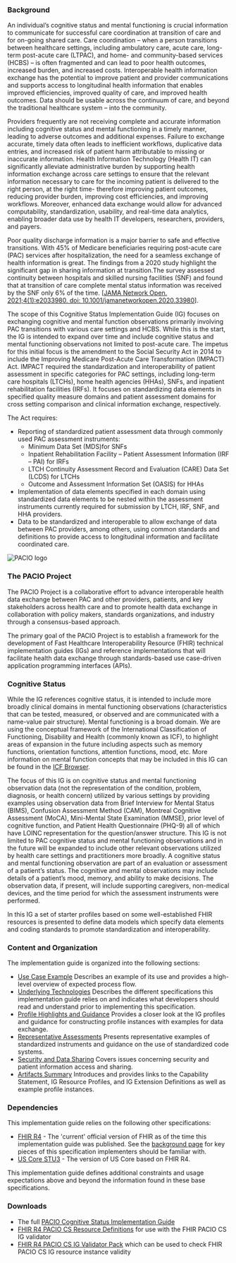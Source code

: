 ### Background

An individual’s cognitive status and mental functioning is crucial information to communicate for successful care coordination at transition of care and for on-going shared care. Care coordination – when a person transitions between healthcare settings, including ambulatory care, acute care, long-term post-acute care (LTPAC), and home- and community-based services (HCBS) – is often fragmented and can lead to poor health outcomes, increased burden, and increased costs. Interoperable health information exchange has the potential to improve patient and provider communications and supports access to longitudinal health information that enables improved efficiencies, improved quality of care, and improved health outcomes. Data should be usable across the continuum of care, and beyond the traditional healthcare system – into the community.

Providers frequently are not receiving complete and accurate information including cognitive status and mental functioning in a timely manner, leading to adverse outcomes and additional expenses. Failure to exchange accurate, timely data often leads to inefficient workflows, duplicative data entries, and increased risk of patient harm attributable to missing or inaccurate information. Health Information Technology (Health IT) can significantly alleviate administrative burden by supporting health information exchange across care settings to ensure that the relevant information necessary to care for the incoming patient is delivered to the right person, at the right time- therefore improving patient outcomes, reducing provider burden, improving cost efficiencies, and improving workflows. Moreover, enhanced data exchange would allow for advanced computability, standardization, usability, and real-time data analytics, enabling broader data use by health IT developers, researchers, providers, and payers.

Poor quality discharge information is a major barrier to safe and effective transitions. With 45% of Medicare beneficiaries requiring post-acute care (PAC) services after hospitalization, the need for a seamless exchange of health information is great. The findings from a 2020 study highlight the significant gap in sharing information at transition.The survey assessed continuity between hospitals and skilled nursing facilities (SNF) and found that at transition of care complete mental status information was received by the SNF only 6% of the time. [[JAMA Network Open. 2021;4(1):e2033980. doi: 10.1001/jamanetworkopen.2020.33980](https://jamanetwork.com/journals/jamanetworkopen/fullarticle/2775075)].

The scope of this Cognitive Status Implementation Guide (IG) focuses on exchanging cognitive and mental function observations primarily involving PAC transitions with various care settings and HCBS. While this is the start, the IG is intended to expand over time and include cognitive status and mental functioning observations not limited to post-acute care. The impetus for this initial focus is the amendment to the Social Security Act in 2014 to include the Improving Medicare Post-Acute Care Transformation (IMPACT) Act. IMPACT required the standardization and interoperability of patient assessment in specific categories for PAC settings, including long-term care hospitals (LTCHs), home health agencies (HHAs), SNFs, and inpatient rehabilitation facilities (IRFs). It focuses on standardizing data elements in specified quality measure domains and patient assessment domains for cross setting comparison and clinical information exchange, respectively.

The Act requires:
* Reporting of standardized patient assessment data through commonly used PAC assessment instruments:
    * Minimum Data Set (MDS)for SNFs
    * Inpatient Rehabilitation Facility – Patient Assessment Information (IRF – PAI) for IRFs
    * LTCH Continuity Assessment Record and Evaluation (CARE) Data Set (LCDS) for LTCHs
    * Outcome and Assessment Information Set (OASIS) for HHAs
* Implementation of data elements specified in each domain using standardized data elements to be nested within the assessment instruments currently required for submission by LTCH, IRF, SNF, and HHA providers.
* Data to be standardized and interoperable to allow exchange of data between PAC providers, among others, using common standards and definitions to provide access to longitudinal information and facilitate coordinated care.

![PACIO logo](./pacio.png)

### The PACIO Project

The PACIO Project is a collaborative effort to advance interoperable health data exchange between PAC and other providers, patients, and key stakeholders across health care and to promote health data exchange in collaboration with policy makers, standards organizations, and industry through a consensus-based approach.

The primary goal of the PACIO Project is to establish a framework for the development of Fast Healthcare Interoperability Resource (FHIR) technical implementation guides (IGs) and reference implementations that will facilitate health data exchange through standards-based use case-driven application programming interfaces (APIs).

### Cognitive Status

While the IG references cognitive status, it is intended to include more broadly clinical domains in mental functioning observations (characteristics that can be tested, measured, or observed and are communicated with a name-value pair structure).  Mental functioning is a broad domain. We are using the conceptual framework of the International Classification of Functioning, Disability and Health (commonly known as ICF), to highlight areas of expansion in the future including aspects such as memory functions, orientation functions, attention functions, mood, etc.  More information on mental function concepts that may be included in this IG can be found in the [ICF Browser](https://apps.who.int/classifications/icfbrowser/).

The focus of this IG is on cognitive status and mental functioning observation data (not the representation of the condition, problem, diagnosis, or health concern) utilized by various settings by providing examples using observation data from Brief Interview for Mental Status (BIMS),  Confusion Assessment Method (CAM), Montreal Cognitive Assessment (MoCA), Mini-Mental State Examination (MMSE), prior level of cognitive function, and Patient Health Questionnaire (PHQ-9) all of which have LOINC representation for the question/answer structure. This IG is not limited to PAC cognitive status and mental functioning observations and in the future will be expanded to include other relevant observations utilized by health care settings and practitioners more broadly. A cognitive status and mental functioning observation are part of an evaluation or assessment of a patient’s status. The cognitive and mental observations may include details of a patient’s mood, memory, and ability to make decisions. The observation data, if present, will include supporting caregivers, non-medical devices, and the time period for which the assessment instruments were performed.

In this IG a set of starter profiles based on some well-established FHIR resources is presented to define data models which specify data elements and coding standards to promote standardization and interoperability.

### Content and Organization
The implementation guide is organized into the following sections:
* [Use Case Example](cognitive_status_use_case.html) Describes an example of its use and provides a high-level overview of expected process flow.
* [Underlying Technologies](underlying_technologies.html) Describes the different specifications this implementation guide relies on and indicates what developers should read and understand prior to implementing this specification.
* [Profile Highlights and Guidance](profile_highlights_and_guidance.html) Provides a closer look at the IG profiles and guidance for constructing profile instances with examples for data exchange.
* [Representative Assessments](representative_assessments.html) Presents representative examples of standardized instruments and guidance on the use of standardized code systems.
* [Security and Data Sharing](security_and_data_sharing.html) Covers issues concerning security and patient information access and sharing.
* [Artifacts Summary](artifacts.html) Introduces and provides links to the Capability Statement, IG Resource Profiles, and IG Extension Definitions as well as example profile instances.

### Dependencies
This implementation guide relies on the following other specifications:
* [FHIR R4]({{site.data.fhir.path}}) - The 'current' official version of FHIR as of the time this implementation guide was published.  See the [background page](underlying_technologies.html) for key pieces of this specification implementers should be familiar with.
* [US Core STU3](http://hl7.org/fhir/us/core) - The version of US Core based on FHIR R4.

This implementation guide defines additional constraints and usage expectations above and beyond the information found in these base specifications.

### Downloads
* The full [PACIO Cognitive Status Implementation Guide](full-ig.zip)
* [FHIR R4 PACIO CS Resource Definitions](definitions.json.zip) for use with the FHIR PACIO CS IG validator
* [FHIR R4 PACIO CS IG Validator Pack](validator-hl7.fhir.us.pacio-cs.pack) which can be used to check FHIR PACIO CS IG resource instance validity